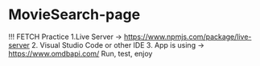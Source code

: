# MovieSearch-page
!!! FETCH Practice
1.Live Server -> https://www.npmjs.com/package/live-server
2. Visual Studio Code or other IDE
3. App is using -> https://www.omdbapi.com/
Run, test, enjoy

